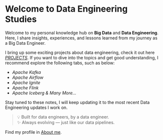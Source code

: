 # Welcome to Data Engineering Studies
Welcome to my personal knowledge hub on **Big Data** and **Data Engineering**.
Here, I share insights, experiences, and lessons learned from my journey as a Big Data Engineer.

I bring up some exciting projects about data engineering, check it out here [*PROJECTS*](projects/README.md).
If you want to dive into the topics and get good understanding, I recommend explore the following tabs, such as below:

- *Apache Kafka*
- *Apache Airflow*
- *Apache Ignite*
- *Apache Flink*
- *Apache Iceberg & Many More...*

Stay tuned to these notes, I will keep updating it to the most recent Data Engineering updates I work on.
> 💡 Built for data engineers, by a data engineer.  
> ✨ Always evolving — just like our data pipelines.

Find my profile in [About me](about.md).